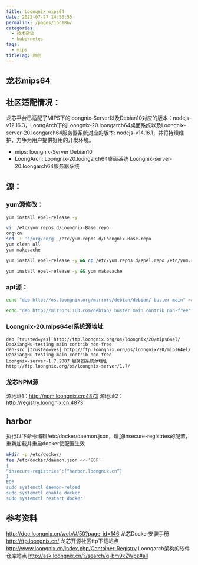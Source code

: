 ```yaml
---
title: Loongnix mips64
date: 2022-07-27 14:56:55
permalink: /pages/1bc186/
categories:
  - 技术杂谈
  - kubernetes
tags:
  - mips
titleTag: 原创
---
```



## 龙芯mips64

## 社区适配情况：
龙芯平台已适配了MIPS下的loongnix-Server以及Debian10对应的版本：nodejs-v12.16.3，LoongArch下的Loongnix-20.loongarch64桌面系统以及Loongnix-server-20.loongarch64服务器系统对应的版本: nodejs-v14.16.1，并将持续维护，力争为用户提供好用的开发环境。
- mips:
  loongnix-Server
  Debian10
- LoongArch:
  Loongnix-20.loongarch64桌面系统
  Loongnix-server-20.loongarch64服务器系统


## 源：
### yum源修改：
```bash
yum install epel-release -y

vi  /etc/yum.repos.d/Loongnix-Base.repo
org>cn
sed -i 's/org/cn/g' /etc/yum.repos.d/Loongnix-Base.repo 
yum clean all 
yum makecache

yum install epel-release -y && cp /etc/yum.repos.d/epel.repo /etc/yum.repos.d/epel-test.repo && sed -i s/ftp.loongnix.org/10.2.5.28/g /etc/yum.repos.d/epel-test.repo && yum makecache && yum install git which gcc g++ libatomic gpg tar openssl11 -y

yum install epel-release -y && yum makecache
```



### apt源：
```bash
echo "deb http://os.loongnix.org/mirrors/debian/debian/ buster main" >> /etc/apt/sources.list

echo "deb http://mirrors.163.com/debian/ buster main contrib non-free" > /etc/apt/sources.list && echo "deb http://mirrors.163.com/debian/ buster-updates main contrib non-free" >> /etc/apt/sources.list && echo "deb http://mirrors.163.com/debian/ buster-backports main contrib non-free" >> /etc/apt/sources.list && echo "deb http://mirrors.163.com/debian-security buster/updates main contrib non-free" >> /etc/apt/sources.list
```

### Loongnix-20.mips64el系统源地址
```
deb [trusted=yes] http://ftp.loongnix.org/os/loongnix/20/mips64el/ DaoXiangHu-testing main contrib non-free 
deb-src [trusted=yes] http://ftp.loongnix.org/os/loongnix/20/mips64el/ DaoXiangHu-testing main contrib non-free
Loongnix-server-1.7.2007 服务器系统源地址
http://ftp.loongnix.org/os/loongnix-server/1.7/
```

### 龙芯NPM源
源地址1：http://npm.loongnix.cn:4873
源地址2：http://registry.loongnix.cn:4873


## harbor


执行以下命令编辑/etc/docker/daemon.json，增加insecure-registries的配置，重新加载并重启docker使配置生效
```bash
mkdir -p /etc/docker/
tee /etc/docker/daemon.json <<-‘EOF’
{
“insecure-registries”:[“harbor.loongnix.cn”]
}
EOF
sudo systemctl daemon-reload
sudo systemctl enable docker
sudo systemctl restart docker
```


## 参考资料
http://doc.loongnix.cn/web/#/50?page_id=146 龙芯Docker安装手册
http://ftp.loongnix.cn/ 龙芯开源社区ftp下载站点
http://www.loongnix.cn/index.php/Container-Registry Loongarch架构的软件仓库站点
http://ask.loongnix.cn/?/search/q-bm9kZWpz#all
